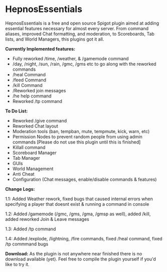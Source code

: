 # HepnosEssentials
HepnosEssentials is a free and open source Spigot plugin aimed at adding essential features necessary for almost every server. From command aliases, improved Chat formatting, and moderation, to Scoreboards, Tab lists, and World Managers, this plugins got it all.

**Currently Implemented features:**
- Fully reworked /time, /weather, & /gamemode command
- /day, /night, /sun, /rain, /gmc, /gms etc to go along with the reworked commands
- /heal Command
- /feed Command
- /kill Command
- /Reworked join messages
- /he help command
- Reworked /tp command

**To Do List:**
- Reworked /give command
- Reworked Chat layout
- Moderation tools (ban, tempban, mute, tempmute, kick, warn, etc)
- Permission Nodes to prevent random people from using admin commands [Please do not use this plugin until this is finished]
- Killall command
- Scoreboard Manager
- Tab Manager
- GUIs
- World Management
- Anti Cheat
- Configuration (Chat messages, enable/disable commands & features)

**Change Logs:**

1.1: Added Weather rework, fixed bugs that caused internal errors when specifying a player that doesnt exist & running a command in console

1.2: Added /gamemode (/gmc, /gms, /gma, /gmsp as well), added /kill, added reworked Join & Leave messages

1.3: Added /tp command

1.4: Added /explode, /lightning, /fire commands, fixed /heal command, fixed /tp commmand bugs

**Download:** As the plugin is not anywhere near finished there is no download available (yet). Feel free to compile the plugin yourself if you'd like to try it.
